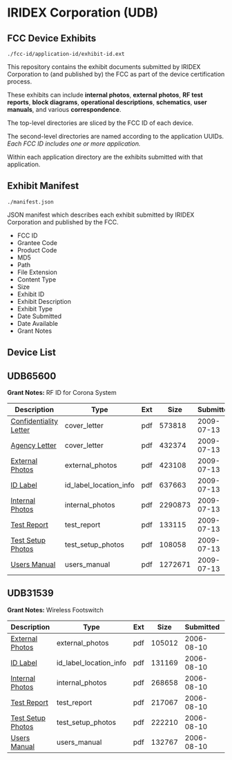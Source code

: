 # IRIDEX Corporation (UDB)
## FCC Device Exhibits

```
./fcc-id/application-id/exhibit-id.ext
```

This repository contains the exhibit documents submitted by IRIDEX Corporation to (and published by) the FCC as part of the device certification process.

These exhibits can include **internal photos**, **external photos**, **RF test reports**, **block diagrams**, **operational descriptions**, **schematics**, **user manuals**, and various **correspondence**.

The top-level directories are sliced by the FCC ID of each device.

The second-level directories are named according to the application UUIDs. *Each FCC ID includes one or more application.*

Within each application directory are the exhibits submitted with that application. 

## Exhibit Manifest

```
./manifest.json
```

JSON manifest which describes each exhibit submitted by IRIDEX Corporation and published by the FCC.

- FCC ID
- Grantee Code
- Product Code
- MD5
- Path
- File Extension
- Content Type
- Size
- Exhibit ID
- Exhibit Description
- Exhibit Type
- Date Submitted
- Date Available
- Grant Notes

## Device List
## UDB65600
**Grant Notes:** RF ID for Corona System

| Description | Type | Ext | Size | Submitted | Available |
| ----------- | ---- | --- | ---- | --------- | --------- |
| [Confidentiality Letter](UDB65600/9c40e52cc12eb47b15ba16bddc221a7e/1137342.pdf) | cover_letter | pdf | 573818 | 2009-07-13 | 2009-07-13 |
| [Agency Letter](UDB65600/9c40e52cc12eb47b15ba16bddc221a7e/1137341.pdf) | cover_letter | pdf | 432374 | 2009-07-13 | 2009-07-13 |
| [External Photos](UDB65600/9c40e52cc12eb47b15ba16bddc221a7e/1137350.pdf) | external_photos | pdf | 423108 | 2009-07-13 | 2009-07-13 |
| [ID Label](UDB65600/9c40e52cc12eb47b15ba16bddc221a7e/1137348.pdf) | id_label_location_info | pdf | 637663 | 2009-07-13 | 2009-07-13 |
| [Internal Photos](UDB65600/9c40e52cc12eb47b15ba16bddc221a7e/1137349.pdf) | internal_photos | pdf | 2290873 | 2009-07-13 | 2009-07-13 |
| [Test Report](UDB65600/9c40e52cc12eb47b15ba16bddc221a7e/1137351.pdf) | test_report | pdf | 133115 | 2009-07-13 | 2009-07-13 |
| [Test Setup Photos](UDB65600/9c40e52cc12eb47b15ba16bddc221a7e/1137352.pdf) | test_setup_photos | pdf | 108058 | 2009-07-13 | 2009-07-13 |
| [Users Manual](UDB65600/9c40e52cc12eb47b15ba16bddc221a7e/1137345.pdf) | users_manual | pdf | 1272671 | 2009-07-13 | 2009-07-13 |
## UDB31539
**Grant Notes:** Wireless Footswitch

| Description | Type | Ext | Size | Submitted | Available |
| ----------- | ---- | --- | ---- | --------- | --------- |
| [External Photos](UDB31539/dd4f57da659363f1b4ff854e1e3ad2be/692437.pdf) | external_photos | pdf | 105012 | 2006-08-10 | 2006-08-10 |
| [ID Label](UDB31539/dd4f57da659363f1b4ff854e1e3ad2be/692436.pdf) | id_label_location_info | pdf | 131169 | 2006-08-10 | 2006-08-10 |
| [Internal Photos](UDB31539/dd4f57da659363f1b4ff854e1e3ad2be/692435.pdf) | internal_photos | pdf | 268658 | 2006-08-10 | 2006-08-10 |
| [Test Report](UDB31539/dd4f57da659363f1b4ff854e1e3ad2be/692432.pdf) | test_report | pdf | 217067 | 2006-08-10 | 2006-08-10 |
| [Test Setup Photos](UDB31539/dd4f57da659363f1b4ff854e1e3ad2be/692431.pdf) | test_setup_photos | pdf | 222210 | 2006-08-10 | 2006-08-10 |
| [Users Manual](UDB31539/dd4f57da659363f1b4ff854e1e3ad2be/692430.pdf) | users_manual | pdf | 132767 | 2006-08-10 | 2006-08-10 |
